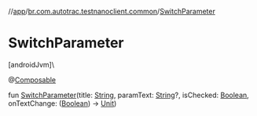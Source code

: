 //[app](../../index.md)/[br.com.autotrac.testnanoclient.common](index.md)/[SwitchParameter](-switch-parameter.md)

# SwitchParameter

[androidJvm]\

@[Composable](https://developer.android.com/reference/kotlin/androidx/compose/runtime/Composable.html)

fun [SwitchParameter](-switch-parameter.md)(title: [String](https://kotlinlang.org/api/latest/jvm/stdlib/kotlin/-string/index.html), paramText: [String](https://kotlinlang.org/api/latest/jvm/stdlib/kotlin/-string/index.html)?, isChecked: [Boolean](https://kotlinlang.org/api/latest/jvm/stdlib/kotlin/-boolean/index.html), onTextChange: ([Boolean](https://kotlinlang.org/api/latest/jvm/stdlib/kotlin/-boolean/index.html)) -&gt; [Unit](https://kotlinlang.org/api/latest/jvm/stdlib/kotlin/-unit/index.html))
